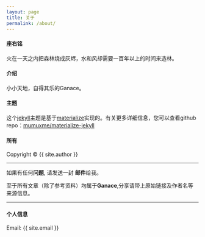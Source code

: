 ```yaml
---
layout: page
title: 关于
permalink: /about/
---
```


#### 座右铭

火在一天之内把森林烧成灰烬，水和风却需要一百年以上的时间来造林。

#### 介绍

小小天地，自得其乐的Ganace。

#### 主题

这个[jekyll](https://jekyllrb.com)主题是基于[materialize](http://materializecss.com)实现的。有关更多详细信息，您可以查看github repo：[mumuxme/materialize-jekyll](https://github.com/mumuxme/materialize-jekyll)


#### 所有

Copyright&nbsp;&copy;&nbsp;{{ site.author }}

- - -

如果有任何<b>问题</b>, 请发送一封 <b>邮件</b>给我。 

至于所有文章（除了参考资料）均属于<b>Ganace</b>,分享请带上原始链接及作者名等来源信息。

- - -

#### 个人信息

Email: {{ site.email }}
